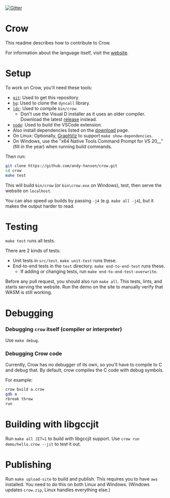 [![Gitter](https://badges.gitter.im/crow-lang-org/community.svg)](
	https://gitter.im/crow-lang-org/community?utm_source=badge&utm_medium=badge&utm_campaign=pr-badge)

# Crow

This readme describes how to contribute to Crow.

For information about the language itself, visit the [website](https://crow-lang.org/).


# Setup

To work on Crow, you'll need these tools:

* [`git`](https://git-scm.com): Used to get this repository.
* [`hg`](https://mercurial-scm.org): Used to clone the `dyncall` library.
* [`ldc`](https://github.com/ldc-developers/ldc#installation): Used to compile `bin/crow`.
	- Don't use the Visual D installer as it uses an older compiler.
	Download the latest [release](https://github.com/ldc-developers/ldc/releases) instead.
* [`node`](https://nodejs.org/): Used to build the VSCode extension.
* Also install dependencies listed on the [download](https://crow-lang.org/download.html) page.
* On Linux: Optionally, [GraphViz](https://graphviz.org/download/) to support `make show-dependencies`.
* On Windows, use the "x64 Native Tools Command Prompt for VS 20__" (fill in the year) when running build commands.

Then run:

```sh
git clone https://github.com/andy-hanson/crow.git
cd crow
make test
```

This will build `bin/crow` (or `bin\crow.exe` on Windows), test, then serve the website on `localhost`.

You can also speed up builds by passing `-j4` (e.g. `make all -j4`), but it makes the output harder to read.

# Testing

`make test` runs all tests.

There are 2 kinds of tests:

* Unit tests in `src/test`. `make unit-test` runs these.
* End-to-end tests in the `test` directory. `make end-to-end-test` runs these.
	- If adding or changing tests, run `make end-to-end-test-overwrite`.

Before any pull request, you should also run `make all`.
This tests, lints, and starts serving the website.
Run the demo on the site to manually verify that WASM is still working.

# Debugging

### Debugging `crow` itself (compiler or interpreter)

Use `make debug`.

### Debugging Crow code

Currently, Crow has no debugger of its own, so you'll have to compile to C and debug that.
By default, crow compiles the C code with debug symbols.

For example:

```sh
crow build a.crow
gdb a
rbreak throw
run
```

# Building with libgccjit

Run `make all JIT=1` to build with libgccjit support. Use `crow run demo/hello.crow --jit` to test it out.

# Publishing

Run `make upload-site` to build and publish. This requires you to have `aws` installed.
You need to do this on both Linux and Windows. (Windows updates `crow.zip`, Linux handles everything else.)
